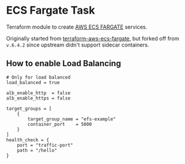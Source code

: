 # ECS Fargate Task

Terraform module to create [AWS ECS FARGATE](https://aws.amazon.com/fargate/) services.

Originally started from [terraform-aws-ecs-fargate](https://github.com/umotif-public/terraform-aws-ecs-fargate),
but forked off from `v.6.4.2` since upstream didn't support sidecar containers.


## How to enable Load Balancing

```hcl
# Only for load balanced
load_balanced = true

alb_enable_http  = false
alb_enable_https = false

target_groups = [
    {
        target_group_name = "efs-example"
        container_port    = 5000
    }
]
health_check = {
    port = "traffic-port"
    path = "/hello"
}
```
